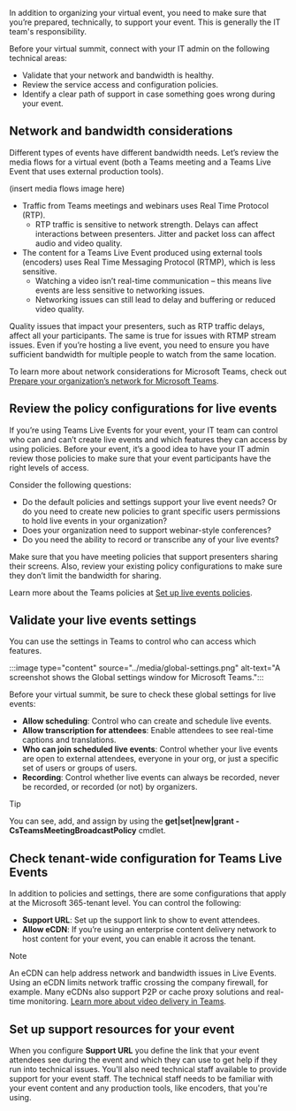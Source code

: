 In addition to organizing your virtual event, you need to make sure that you’re prepared, technically, to support your event. This is generally the IT team's responsibility. 

Before your virtual summit, connect with your IT admin on the following technical areas:
-	Validate that your network and bandwidth is healthy.
-	Review the service access and configuration policies.
-	Identify a clear path of support in case something goes wrong during your event.

## Network and bandwidth considerations

Different types of events have different bandwidth needs. Let’s review the media flows for a virtual event (both a Teams meeting and a Teams Live Event that uses external production tools). 

(insert media flows image here)

- Traffic from Teams meetings and webinars uses Real Time Protocol (RTP).
   - RTP traffic is sensitive to network strength. Delays can affect interactions between presenters. Jitter and packet loss can affect audio and video quality.
- The content for a Teams Live Event produced using external tools (encoders) uses Real Time Messaging Protocol (RTMP), which is less sensitive.
   - Watching a video isn’t real-time communication – this means live events are less sensitive to networking issues.
   - Networking issues can still lead to delay and buffering or reduced video quality.

Quality issues that impact your presenters, such as RTP traffic delays, affect all your participants. The same is true for issues with RTMP stream issues. Even if you’re hosting a live event, you need to ensure you have sufficient bandwidth for multiple people to watch from the same location.

To learn more about network considerations for Microsoft Teams, check out [Prepare your organization’s network for Microsoft Teams](https://docs.microsoft.com/microsoftteams/prepare-network).

## Review the policy configurations for live events
If you’re using Teams Live Events for your event, your IT team can control who can and can’t create live events and which features they can access by using policies. Before your event, it’s a good idea to have your IT admin review those policies to make sure that your event participants have the right levels of access.

Consider the following questions:
- Do the default policies and settings support your live event needs? Or do you need to create new policies to grant specific users permissions to hold live events in your organization?
- Does your organization need to support webinar-style conferences? 
- Do you need the ability to record or transcribe any of your live events?

Make sure that you have meeting policies that support presenters sharing their screens. Also, review your existing policy configurations to make sure they don’t limit the bandwidth for sharing.

Learn more about the Teams policies at [Set up live events policies](https://docs.microsoft.com/microsoftteams/teams-live-events/set-up-for-teams-live-events#step-3-set-up-live-events-policies).

## Validate your live events settings
You can use the settings in Teams to control who can access which features. 

:::image type="content" source="../media/global-settings.png" alt-text="A screenshot shows the Global settings window for Microsoft Teams.":::

Before your virtual summit, be sure to check these global settings for live events:
- **Allow scheduling**: Control who can create and schedule live events.
- **Allow transcription for attendees**: Enable attendees to see real-time captions and translations.
- **Who can join scheduled live events**: Control whether your live events are open to external attendees, everyone in your org, or just a specific set of users or groups of users.
- **Recording**: Control whether live events can always be recorded, never be recorded, or recorded (or not) by organizers. 

> [!TIP]
> You can see, add, and assign by using the **get|set|new|grant -CsTeamsMeetingBroadcastPolicy** cmdlet.

## Check tenant-wide configuration for Teams Live Events
In addition to policies and settings, there are some configurations that apply at the Microsoft 365-tenant level. You can control the following:
- **Support URL**: Set up the support link to show to event attendees.
- **Allow eCDN**: If you’re using an enterprise content delivery network to host content for your event, you can enable it across the tenant. 

> [!NOTE] 
> An eCDN can help address network and bandwidth issues in Live Events. Using an eCDN limits network traffic crossing the company firewall, for example. Many eCDNs also support P2P or cache proxy solutions and real-time monitoring. [Learn more about video delivery in Teams](https://docs.microsoft.com/en-us/stream/network-overview).

## Set up support resources for your event
When you configure **Support URL** you define the link that your event attendees see during the event and which they can use to get help if they run into technical issues. You'll also need technical staff available to provide support for your event staff. The technical staff needs to be familiar with your event content and any production tools, like encoders, that you're using.